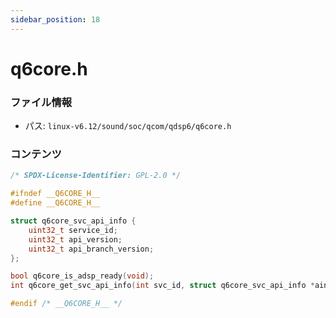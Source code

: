 ```yaml
---
sidebar_position: 18
---
```

# q6core.h

### ファイル情報

- パス: `linux-v6.12/sound/soc/qcom/qdsp6/q6core.h`

### コンテンツ

```h
/* SPDX-License-Identifier: GPL-2.0 */

#ifndef __Q6CORE_H__
#define __Q6CORE_H__

struct q6core_svc_api_info {
	uint32_t service_id;
	uint32_t api_version;
	uint32_t api_branch_version;
};

bool q6core_is_adsp_ready(void);
int q6core_get_svc_api_info(int svc_id, struct q6core_svc_api_info *ainfo);

#endif /* __Q6CORE_H__ */

```
